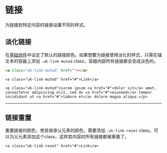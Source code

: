 # 链接

<p class="uk-text-lead">为链接到特定内容的链接设置不同的样式。</p>

## 淡化链接

在[基础组件](base.md)中设定了默认的链接颜色。如果想要为链接使用淡化的样式，只需在锚文本的容器上添加 `.uk-link-muted` class，容器内部所有链接都会变成淡色的。

```html
<a class="uk-link-muted" href=""></a>
```

```example
<a class="uk-link-muted" href="#">Link</a>

<p class="uk-link-muted">Lorem ipsum <a href="#">dolor sit</a> amet, consectetur adipiscing elit, sed do <a href="#">eiusmod</a> tempor incididunt ut <a href="#">labore et</a> dolore magna aliqua.</p>
```

***

## 链接重置

重置链接的颜色，使其继承父元素的颜色，需要添加 `.uk-link-reset` class。可以为父元素添加这个class，这样其内容的所有链接都被重置了。

```example
<a class="uk-link-reset" href="#">Link</a>
```